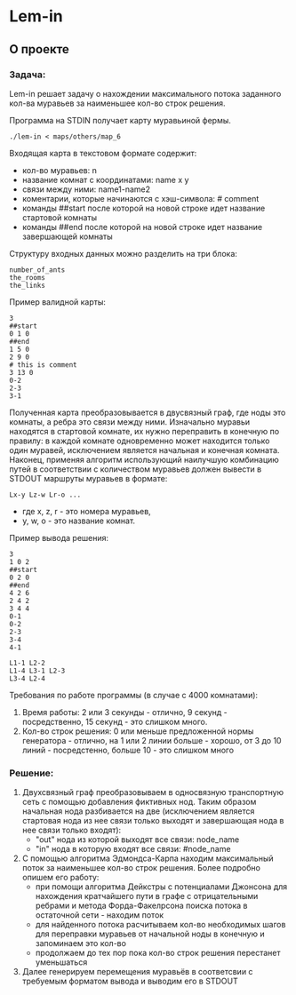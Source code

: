 # Lem-in
## О проекте
### Задача:

Lem-in решает задачу о нахождении максимального потока заданного кол-ва муравьев за наименьшее кол-во строк решения.

Программа на STDIN получает карту муравьиной фермы. 
      
    ./lem-in < maps/others/map_6

Входящая карта в текстовом формате содержит:

* кол-во муравьев: n
* название комнат с координатами: name x y
* связи между ними: name1-name2
* коментарии, которые начинаются с хэш-символа: # comment
* команды ##start после которой на новой строке идет название стартовой комнаты
* команды ##end после которой на новой строке идет название завершающей комнаты 

Структуру входных данных можно разделить на три блока:

    number_of_ants
    the_rooms
    the_links

Пример валидной карты:

    3
    ##start
    0 1 0
    ##end
    1 5 0
    2 9 0
    # this is comment
    3 13 0
    0-2
    2-3
    3-1

Полученная карта преобразовывается в двусвязный граф, где ноды это комнаты, а ребра это связи между ними. Изначально муравьи находятся в стартовой комнате, их нужно переправить в конечную по правилу: в каждой комнате одновременно может находится только один муравей, исключением является начальная и конечная комната. Наконец, применяя алгоритм использующий наилучшую комбинацию путей в соответствии с количеством муравьев должен вывести в STDOUT маршруты муравьев в формате:
       
    Lx-y Lz-w Lr-o ...

* где x, z, r - это номера муравьев, 
* y, w, o - это название комнат.

Пример вывода решения:

    3
    1 0 2
    ##start
    0 2 0
    ##end
    4 2 6
    2 4 2
    3 4 4
    0-1
    0-2
    2-3
    3-4
    4-1
    
    L1-1 L2-2
    L1-4 L3-1 L2-3
    L3-4 L2-4

Требования по работе программы (в случае с 4000 комнатами):
1. Время работы: 2 или 3 секунды - отлично, 9 секунд - посредственно, 15 секунд - это слишком много.
2. Кол-во строк решения: 0 или меньше предложенной нормы генератора - отлично, на 1 или 2 линии больше - хорошо, от 3 до 10 линий - посредстенно, больше 10 - это слишком много

### Решение:
1. Двухсвязный граф преобразовываем в односвязную транспортную сеть с помощью добавления фиктивных нод. Таким образом начальная нода разбивается на две (исключением является стартовая нода из нее связи только выходят и завершающая нода в нее связи только входят): 
     * "out" нода из которой выходят все связи: node_name
     * "in" нода в которую входят все связи: #node_name
2. С помощью алгоритма Эдмондса-Карпа находим максимальный поток за наименьшее кол-во строк решения. Более подробно опишем его работу:
     * при помощи алгоритма Дейкстры с потенциалами Джонсона для нахождения кратчайшего пути в графе с отрицательными ребрами и метода Форда-Факелрсона поиска потока в остаточной сети - находим поток
     * для найденного потока расчитываем кол-во необходимых шагов для переправки муравьев от начальной ноды в конечную и запоминаем это кол-во
     * продолжаем до тех пор пока кол-во строк решения перестанет уменьшаться
3. Далее генерируем перемещения муравьёв в соответсвии с требуемым форматом вывода и выводим его в STDOUT

